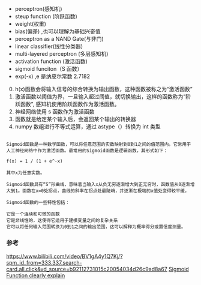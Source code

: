- perceptron(感知机)
- steup function (阶跃函数)
- weight(权重)
- bias(偏差) ,也可以理解为基础兴奋值
- perceptron as a NAND Gate(与非门)
- linear classifier(线性分类器)
- multi-layered perceptron (多层感知机)
- activation function (激活函数)
- sigmoid funciton（S 函数）
- exp(-x) ,e 是纳皮尔常数 2.7182

0. h(x)函数会将输入信号的综合转换为输出函数，这种函数被称之为“激活函数”
1. 激活函数以阈值为界，一旦输入超过阈值，就切换输出，这样的函数称为“阶跃函数”,
   感知机使用阶跃函数作为激活函数。
2. 神经网络使用 s 函数作为激活函数
3. 函数就是给定某个输入后，会返回某个输出的转换器
4. numpy 数组进行不等式运算，通过 astype（）转换为 int 类型

```

Sigmoid函数是一种数学函数，可以将任意范围的实数映射到0到1之间的值范围内。它常用于人工神经网络中作为激活函数。最常用的Sigmoid函数是逻辑函数，其形式如下：

f(x) = 1 / (1 + e^-x)

其中x为任意实数。

Sigmoid函数具有“S”形曲线，意味着当输入x从负无穷逐渐增大到正无穷时，函数值从0逐渐增大到1。函数在x=0处拐点，曲线的斜率在拐点处最陡峭，并逐渐在极端的x值处变得较平缓。

Sigmoid函数的一些特性包括：

它是一个连续和可微的函数
它是非线性的，这使得它适用于建模变量之间的复杂关系
它可以将任何输入范围转换为0到1之间的输出范围，这可以解释为概率得分或置信度测量。

```

### 参考

https://www.bilibili.com/video/BV1gA4y1Q7Kj/?spm_id_from=333.337.search-card.all.click&vd_source=b92112731015c20054034d26c9ad8a67
[Sigmoid Function clearly explain](https://www.youtube.com/watch?v=TPqr8t919YM)
